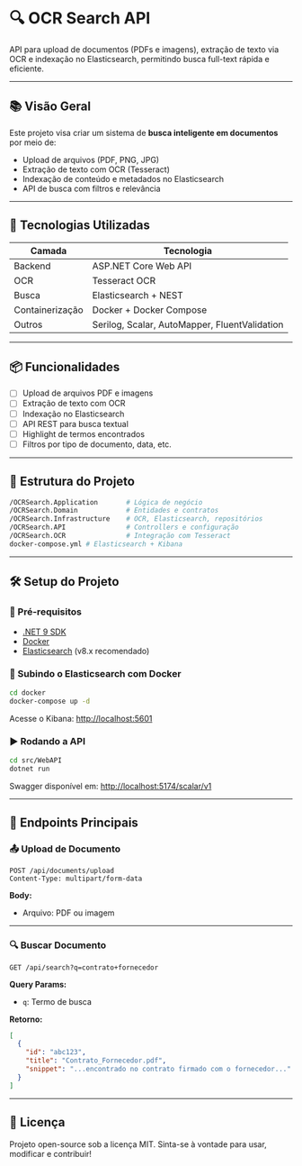 ﻿# 🔍 OCR Search API

API para upload de documentos (PDFs e imagens), extração de texto via OCR e indexação no Elasticsearch, permitindo busca full-text rápida e eficiente.

---

## 📚 Visão Geral

Este projeto visa criar um sistema de **busca inteligente em documentos** por meio de:
- Upload de arquivos (PDF, PNG, JPG)
- Extração de texto com OCR (Tesseract)
- Indexação de conteúdo e metadados no Elasticsearch
- API de busca com filtros e relevância

---

## 🚀 Tecnologias Utilizadas

| Camada | Tecnologia                                    |
|--------|-----------------------------------------------|
| Backend | ASP.NET Core Web API                          |
| OCR | Tesseract OCR                                 |
| Busca | Elasticsearch + NEST                          |
| Containerização | Docker + Docker Compose                       |
| Outros | Serilog, Scalar, AutoMapper, FluentValidation |

---

## 📦 Funcionalidades

- [ ] Upload de arquivos PDF e imagens
- [ ] Extração de texto com OCR
- [ ] Indexação no Elasticsearch
- [ ] API REST para busca textual
- [ ] Highlight de termos encontrados
- [ ] Filtros por tipo de documento, data, etc.

---

## 📁 Estrutura do Projeto

```bash
/OCRSearch.Application       # Lógica de negócio
/OCRSearch.Domain            # Entidades e contratos
/OCRSearch.Infrastructure    # OCR, Elasticsearch, repositórios
/OCRSearch.API               # Controllers e configuração
/OCRSearch.OCR               # Integração com Tesseract
docker-compose.yml # Elasticsearch + Kibana
```

---

## 🛠️ Setup do Projeto

### 🔧 Pré-requisitos

- [.NET 9 SDK](https://dotnet.microsoft.com/en-us/download)
- [Docker](https://www.docker.com/)
- [Elasticsearch](https://www.elastic.co/elasticsearch/) (v8.x recomendado)

### 🚨 Subindo o Elasticsearch com Docker

```bash
cd docker
docker-compose up -d
```

Acesse o Kibana: [http://localhost:5601](http://localhost:5601)

### ▶️ Rodando a API

```bash
cd src/WebAPI
dotnet run
```

Swagger disponível em: [http://localhost:5174/scalar/v1](http://localhost:5000/swagger)

---

## 🔐 Endpoints Principais

### 📤 Upload de Documento

```http
POST /api/documents/upload
Content-Type: multipart/form-data
```

**Body:**
- Arquivo: PDF ou imagem

---

### 🔍 Buscar Documento

```http
GET /api/search?q=contrato+fornecedor
```

**Query Params:**
- `q`: Termo de busca

**Retorno:**
```json
[
  {
    "id": "abc123",
    "title": "Contrato_Fornecedor.pdf",
    "snippet": "...encontrado no contrato firmado com o fornecedor..."
  }
]
```

---

## 📄 Licença

Projeto open-source sob a licença MIT. Sinta-se à vontade para usar, modificar e contribuir!
